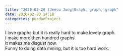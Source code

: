 ```yaml
---
title: "2020-02-20 [Jeesu Jung]Graph, graph, graph"
date: 2020-02-20 14:18
categories: purdueProject
---
```

  

I love graphs but it is really hard to make lovely graph.  
I make more then hundred graphs.  
It makes me disgust now.  
Funny to doing data mining, but it is too hard work.  
